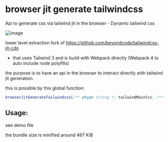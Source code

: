 # browser jit generate tailwindcss

Api to generate css via tailwind jit in the browser - Dynamic tailwind css

![image](https://user-images.githubusercontent.com/85400359/157231070-2de5d2ad-c852-40db-92dd-09d7171990bb.png)

lower level extraction fork of https://github.com/beyondcode/tailwindcss-jit-cdn
- that uses Tailwind 3 and is build with Webpack directly (Webpack 4 to auto include node polyfills)

the purpose is to have an api in the browser to interact directly with tailwind jit generation.

this is possible by this global function:

```js
browserJitGenerateTailwindcss(/** @type string */ tailwindMainCss, /** @type string */ jitContent, /** @type object */ userTailwindConfig = {});
```

## Usage:

see demo file

the bundle size is minified around 467 KiB
